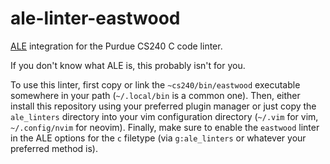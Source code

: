 # ale-linter-eastwood

[ALE](https://github.com/dense-analysis/ale) integration for the Purdue CS240 C code linter.

If you don't know what ALE is, this probably isn't for you.

To use this linter, first copy or link the `~cs240/bin/eastwood` executable
somewhere in your path (`~/.local/bin` is a common one).  Then, either install
this repository using your preferred plugin manager or just copy the
`ale_linters` directory into your vim configuration directory (`~/.vim` for
vim, `~/.config/nvim` for neovim).  Finally, make sure to enable the `eastwood`
linter in the ALE options for the `c` filetype (via `g:ale_linters` or whatever
your preferred method is).

